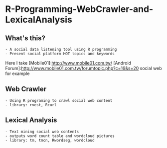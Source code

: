 # R-Programming-WebCrawler-and-LexicalAnalysis

## What's this?
	- A social data listening tool using R programming
	- Present social platform HOT topics and keywords

Here I take [Mobile01]:<http://www.mobile01.com.tw/> [Android Forum]:http://www.mobile01.com.tw/forumtopic.php?c=16&s=20 social web for example

## Web Crawler
	- Using R programing to crawl social web content
	- library: rvest, Rcurl

## Lexical Analysis
	- Text mining social web contents
 	- outputs word count table and wordcloud pictures
 	- library: tm, tmcn, Rwordseg, wordcloud


